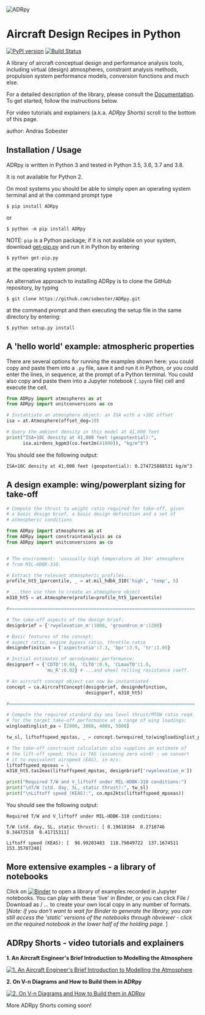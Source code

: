 ![ADRpy](https://github.com/sobester/ADRpy/raw/master/docs/ADRpy/ADRpy_splash.png)

Aircraft Design Recipes in Python
=================================

[![PyPI version](https://badge.fury.io/py/ADRpy.svg)](https://badge.fury.io/py/ADRpy)
[![Build Status](https://travis-ci.com/sobester/ADRpy.svg?branch=master)](https://travis-ci.com/sobester/ADRpy)

A library of aircraft conceptual design and performance analysis tools, including
virtual (design) atmospheres, constraint analysis methods, propulsion system 
performance models, conversion functions and much else.

For a detailed description of the library, please consult the
[Documentation](https://adrpy.readthedocs.io/en/latest/). To get started,
follow the instructions below.

For video tutorials and explainers (a.k.a. *ADRpy Shorts*) scroll to the bottom of this page.

author: Andras Sobester

Installation / Usage
--------------------

ADRpy is written in Python 3 and tested in Python 3.5, 3.6, 3.7 and 3.8.

It is not available for Python 2.

On most systems you should be able to simply open an operating system terminal
and at the command prompt type

    $ pip install ADRpy
    
or

    $ python -m pip install ADRpy
    
NOTE: `pip` is a Python package; if it is not available on your system, download
[get-pip.py](https://bootstrap.pypa.io/get-pip.py) and run it in Python by entering

    $ python get-pip.py
    
at the operating system prompt.

An alternative approach to installing ADRpy is to clone the GitHub repository, by typing

    $ git clone https://github.com/sobester/ADRpy.git

at the command prompt and then executing the setup file in the same directory by entering:

    $ python setup.py install

    
A 'hello world' example: atmospheric properties
-----------------------------------------------

There are several options for running the examples shown here: you could copy and paste them 
into a `.py` file, save it and run it in Python, or you could enter the lines, in sequence,
at the prompt of a Python terminal. You could also copy and paste them into a Jupyter notebook
(`.ipynb` file) cell and execute the cell.

```python
from ADRpy import atmospheres as at
from ADRpy import unitconversions as co

# Instantiate an atmosphere object: an ISA with a +10C offset
isa = at.Atmosphere(offset_deg=10)

# Query the ambient density in this model at 41,000 feet 
print("ISA+10C density at 41,000 feet (geopotential):", 
      isa.airdens_kgpm3(co.feet2m(41000)), "kg/m^3")
```

You should see the following output:

    ISA+10C density at 41,000 feet (geopotential): 0.274725888531 kg/m^3

A design example: wing/powerplant sizing for take-off
-----------------------------------------------------

```python
# Compute the thrust to weight ratio required for take-off, given
# a basic design brief, a basic design definition and a set of 
# atmospheric conditions

from ADRpy import atmospheres as at
from ADRpy import constraintanalysis as ca
from ADRpy import unitconversions as co


# The environment: 'unusually high temperature at 5km' atmosphere
# from MIL-HDBK-310. 

# Extract the relevant atmospheric profiles...
profile_ht5_1percentile, _ = at.mil_hdbk_310('high', 'temp', 5)

# ...then use them to create an atmosphere object 
m310_ht5 = at.Atmosphere(profile=profile_ht5_1percentile)

#====================================================================

# The take-off aspects of the design brief:
designbrief = {'rwyelevation_m':1000, 'groundrun_m':1200}

# Basic features of the concept:
# aspect ratio, engine bypass ratio, throttle ratio 
designdefinition = {'aspectratio':7.3, 'bpr':3.9, 'tr':1.05}

# Initial estimates of aerodynamic performance:
designperf = {'CDTO':0.04, 'CLTO':0.9, 'CLmaxTO':1.6,
              'mu_R':0.02} # ...and wheel rolling resistance coeff.

# An aircraft concept object can now be instantiated
concept = ca.AircraftConcept(designbrief, designdefinition,
                             designperf, m310_ht5)

#====================================================================

# Compute the required standard day sea level thrust/MTOW ratio reqd.
# for the target take-off performance at a range of wing loadings:
wingloadinglist_pa = [2000, 3000, 4000, 5000]

tw_sl, liftoffspeed_mpstas, _ = concept.twrequired_to(wingloadinglist_pa)

# The take-off constraint calculation also supplies an estimate of
# the lift-off speed; this is TAS (assuming zero wind) - we convert 
# it to equivalent airspeed (EAS), in m/s:
liftoffspeed_mpseas = \
m310_ht5.tas2eas(liftoffspeed_mpstas, designbrief['rwyelevation_m'])

print("Required T/W and V_liftoff under MIL-HDBK-310 conditions:")
print("\nT/W (std. day, SL, static thrust):", tw_sl)
print("\nLiftoff speed (KEAS):", co.mps2kts(liftoffspeed_mpseas))
```

You should see the following output:

    Required T/W and V_liftoff under MIL-HDBK-310 conditions:

    T/W (std. day, SL, static thrust): [ 0.19618164  0.2710746   0.34472518  0.41715311]

    Liftoff speed (KEAS): [  96.99203483  118.79049722  137.1674511   153.35787248]


More extensive examples - a library of notebooks
------------------------------------------------

Click on [![Binder](https://mybinder.org/badge.svg)](https://mybinder.org/v2/gh/sobester/ADRpy/master?filepath=/docs/ADRpy/notebooks) to open a library of examples recorded in Jupyter notebooks. You can play
with these 'live' in Binder, or you can click File / Download as / ... to create your own local 
copy in any number of formats. [*Note: if you don't want to wait for Binder to generate the library,
you can still access the 'static' versions of the notebooks through nbviewer - click on the required
notebook in the lower half of the holding page.* ]


ADRpy Shorts - video tutorials and explainers
---------------------------------------------------------

**1. An Aircraft Engineer's Brief Introduction to Modelling the Atmosphere**

[![1. An Aircraft Engineer's Brief Introduction to Modelling the Atmosphere](http://img.youtube.com/vi/II9vuVCgV-w/0.jpg)](http://www.youtube.com/watch?v=II9vuVCgV-w)


**2. On V-n Diagrams and How to Build them in ADRpy**

[![2. On V-n Diagrams and How to Build them in ADRpy](http://img.youtube.com/vi/s-d5z-BQovY/0.jpg)](http://www.youtube.com/watch?v=s-d5z-BQovY)


More ADRpy Shorts coming soon!